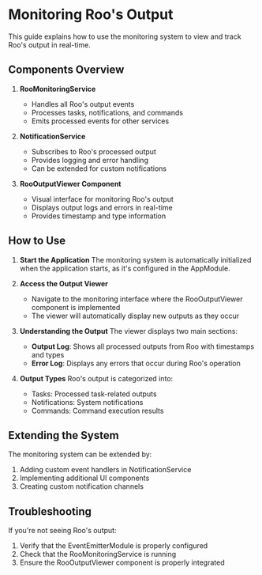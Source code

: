 # Monitoring Roo's Output

This guide explains how to use the monitoring system to view and track Roo's output in real-time.

## Components Overview

1. **RooMonitoringService**
   - Handles all Roo's output events
   - Processes tasks, notifications, and commands
   - Emits processed events for other services

2. **NotificationService**
   - Subscribes to Roo's processed output
   - Provides logging and error handling
   - Can be extended for custom notifications

3. **RooOutputViewer Component**
   - Visual interface for monitoring Roo's output
   - Displays output logs and errors in real-time
   - Provides timestamp and type information

## How to Use

1. **Start the Application**
   The monitoring system is automatically initialized when the application starts, as it's configured in the AppModule.

2. **Access the Output Viewer**
   - Navigate to the monitoring interface where the RooOutputViewer component is implemented
   - The viewer will automatically display new outputs as they occur

3. **Understanding the Output**
   The viewer displays two main sections:
   - **Output Log**: Shows all processed outputs from Roo with timestamps and types
   - **Error Log**: Displays any errors that occur during Roo's operation

4. **Output Types**
   Roo's output is categorized into:
   - Tasks: Processed task-related outputs
   - Notifications: System notifications
   - Commands: Command execution results

## Extending the System

The monitoring system can be extended by:
1. Adding custom event handlers in NotificationService
2. Implementing additional UI components
3. Creating custom notification channels

## Troubleshooting

If you're not seeing Roo's output:
1. Verify that the EventEmitterModule is properly configured
2. Check that the RooMonitoringService is running
3. Ensure the RooOutputViewer component is properly integrated